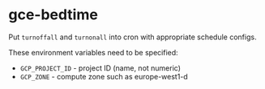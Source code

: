# gce-bedtime
Put `turnoffall` and `turnonall` into cron with appropriate schedule configs.

These environment variables need to be specified:
- `GCP_PROJECT_ID` - project ID (name, not numeric)
- `GCP_ZONE` - compute zone such as europe-west1-d
